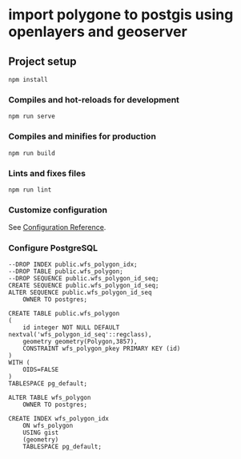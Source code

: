 # import polygone to postgis using openlayers and geoserver

## Project setup

```
npm install
```

### Compiles and hot-reloads for development

```
npm run serve
```

### Compiles and minifies for production

```
npm run build
```

### Lints and fixes files

```
npm run lint
```

### Customize configuration

See [Configuration Reference](https://cli.vuejs.org/config/).

### Configure PostgreSQL

```
--DROP INDEX public.wfs_polygon_idx;
--DROP TABLE public.wfs_polygon;
--DROP SEQUENCE public.wfs_polygon_id_seq;
CREATE SEQUENCE public.wfs_polygon_id_seq;
ALTER SEQUENCE public.wfs_polygon_id_seq
	OWNER TO postgres;

CREATE TABLE public.wfs_polygon
(
  	id integer NOT NULL DEFAULT nextval('wfs_polygon_id_seq'::regclass),
  	geometry geometry(Polygon,3857),
	CONSTRAINT wfs_polygon_pkey PRIMARY KEY (id)
)
WITH (
  	OIDS=FALSE
)
TABLESPACE pg_default;

ALTER TABLE wfs_polygon
	OWNER TO postgres;

CREATE INDEX wfs_polygon_idx
  	ON wfs_polygon
  	USING gist
  	(geometry)
  	TABLESPACE pg_default;
```
